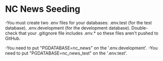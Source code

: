 # NC News Seeding

-You must create two .env files for your databases:
.env.test (for the test database).
.env.development (for the development database).
Double-check that your .gitignore file includes .env.* so these files aren't pushed to GitHub.

-You need to put "PGDATABASE=nc_news" on the '.env.development'.
-You need to put "PGDATABASE=nc_news_test" on the '.env.test'.
